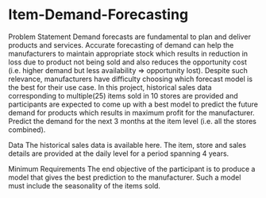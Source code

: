 # Item-Demand-Forecasting


Problem Statement
Demand forecasts are fundamental to plan and deliver products and services. Accurate forecasting of demand can help the manufacturers to maintain appropriate stock which results in reduction in loss due to product not being sold and also reduces the opportunity cost (i.e. higher demand but less availability => opportunity lost). Despite such relevance, manufacturers have difficulty choosing which forecast model is the best for their use case. In this project, historical sales data corresponding to multiple(25) items sold in 10 stores are provided and participants are expected to come up with a best model to predict the future demand for products which results in maximum profit for the manufacturer. Predict the demand for the next 3 months at the item level (i.e. all the stores combined).

Data
The historical sales data is available here. The item, store and sales details are provided at the daily level for a period spanning 4 years. 

Minimum Requirements
The end objective of the participant is to produce a model that gives the best prediction to the manufacturer. Such a model must include the seasonality of the items sold. 
